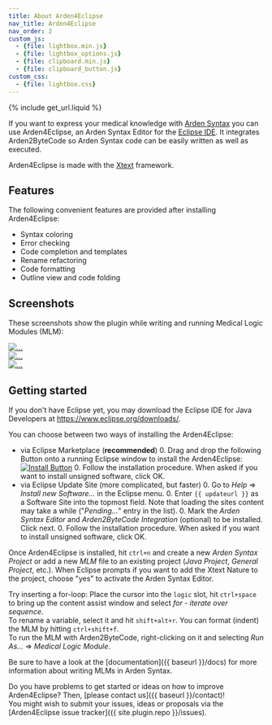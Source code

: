 ```yaml
---
title: About Arden4Eclipse
nav_title: Arden4Eclipse
nav_order: 2
custom_js:
  - {file: lightbox.min.js}
  - {file: lightbox_options.js}
  - {file: clipboard.min.js}
  - {file: clipboard_button.js}
custom_css:
  - {file: lightbox.css}
---
```

{% include get_url.liquid %}

If you want to express your medical knowledge with [Arden Syntax](https://en.wikipedia.org/wiki/Arden_syntax) you can use Arden4Eclipse, an Arden Syntax Editor for the [Eclipse IDE](https://eclipse.org/). It integrates Arden2ByteCode so Arden Syntax code can be easily written as well as executed.

Arden4Eclipse is made with the [Xtext](https://www.eclipse.org/Xtext/) framework.

## Features
The following convenient features are provided after installing Arden4Eclipse:

+ Syntax coloring
+ Error checking
+ Code completion and templates
+ Rename refactoring
+ Code formatting
+ Outline view and code folding

## Screenshots
These screenshots show the plugin while writing and running Medical Logic Modules (MLM):
<div class="row">
  <div class="col-xs-6 col-md-4">
    <a href="{{ baseurl }}/images/plugin_screen_template.png" class="thumbnail" data-lightbox="screens" data-title="Warnings and templates">
      <img src="{{ baseurl }}/images/plugin_screen_template.png" alt="...">
    </a>
  </div>
  <div class="col-xs-6 col-md-4">
    <a href="{{ baseurl }}/images/plugin_screen_rename.png" class="thumbnail" data-lightbox="screens" data-title="Renaming variables">
      <img src="{{ baseurl }}/images/plugin_screen_rename.png" alt="...">
    </a>
  </div>
  <div class="col-xs-6 col-md-4">
    <a href="{{ baseurl }}/images/plugin_screen_run.png" class="thumbnail" data-lightbox="screens" data-title="Running MLMs">
      <img src="{{ baseurl }}/images/plugin_screen_run.png" alt="...">
    </a>
  </div>
</div>

## Getting started
If you don't have Eclipse yet, you may download the Eclipse IDE for Java Developers at <https://www.eclipse.org/downloads/>.  

You can choose between two ways of installing the Arden4Eclipse:

+ via Eclipse Marketplace (**recommended**)
    0.  Drag and drop the following Button onto a running Eclipse window to install the Arden4Eclipse: [![Install Button](http://marketplace.eclipse.org/sites/all/themes/solstice/public/images/components/drag-drop/installbutton.png)](http://marketplace.eclipse.org/marketplace-client-intro?mpc_install=209263 "Drag to your running Eclipse workspace to install Arden4Eclipse")
    0. Follow the installation procedure. When asked if you want to install unsigned software, click OK.
+ via Eclipse Update Site (more complicated, but faster)
    0.  Go to *Help* &rArr; *Install new Software...* in the Eclipse menu.
    0. Enter <code class="clipboard-target">{{ updateurl }}</code> as a Software Site into the topmost field. Note that loading the sites content may take a while ("*Pending&hellip;*" entry in the list).
    0. Mark the *Arden Syntax Editor* and *Arden2ByteCode Integration* (optional) to be installed. Click next.
    0. Follow the installation procedure. When asked if you want to install unsigned software, click OK.

Once Arden4Eclipse is installed, hit `ctrl+n` and create a new *Arden Syntax Project* or add a new *MLM* file to an existing project (*Java Project*, *General Project*, etc.). When Eclipse prompts if you want to add the Xtext Nature to the project, choose "yes" to activate the Arden Syntax Editor.

Try inserting a for-loop: Place the cursor into the `logic` slot, hit `ctrl+space` to bring up the content assist window and select *for - iterate over sequence*.  
To rename a variable, select it and hit `shift+alt+r`. You can format (indent) the MLM by hitting `ctrl+shift+f`.  
To run the MLM with Arden2ByteCode, right-clicking on it and selecting *Run As&hellip;* &rArr; *Medical Logic Module*.

Be sure to have a look at the [documentation]({{ baseurl }}/docs) for more information about writing MLMs in Arden Syntax.

Do you have problems to get started or ideas on how to improve Arden4Eclipse? Then, [please contact us]({{ baseurl }}/contact)!   
You might wish to submit your issues, ideas or proposals via the [Arden4Eclipse issue tracker]({{ site.plugin.repo }}/issues).
